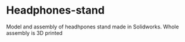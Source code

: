 # Headphones-stand
Model and assembly of headhpones stand made in Solidworks. Whole assembly is 3D printed
